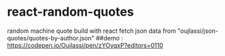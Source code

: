 # react-random-quotes
random machine quote build with react
fetch json data from "oujlassi/json-quotes/quotes-by-author.json"
##demo : 
https://codepen.io/Oujlassi/pen/zYOyqxP?editors=0110
